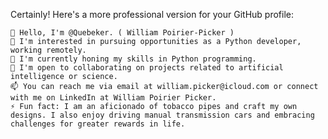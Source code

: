Certainly! Here's a more professional version for your GitHub profile:

    👋 Hello, I'm @Quebeker. ( William Poirier-Picker )
    👀 I'm interested in pursuing opportunities as a Python developer, working remotely.
    🌱 I'm currently honing my skills in Python programming.
    💼 I'm open to collaborating on projects related to artificial intelligence or science.
    📫 You can reach me via email at william.picker@icloud.com or connect with me on LinkedIn at William Poirier Picker.
    ⚡ Fun fact: I am an aficionado of tobacco pipes and craft my own designs. I also enjoy driving manual transmission cars and embracing challenges for greater rewards in life.

